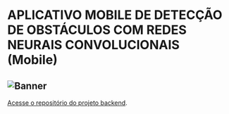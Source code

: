# APLICATIVO MOBILE DE DETECÇÃO DE OBSTÁCULOS COM REDES NEURAIS CONVOLUCIONAIS (Mobile)
![Banner](Banner.png)
---
[Acesse o repositório do projeto backend](https://github.com/brunocduran/obstacle-detection).
